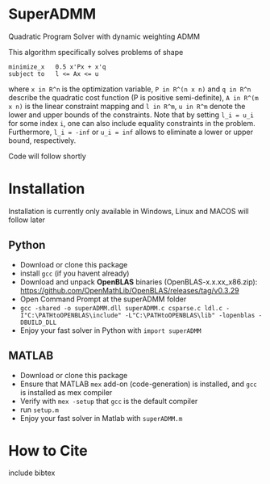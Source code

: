 # SuperADMM
Quadratic Program Solver with dynamic weighting ADMM

This algorithm specifically solves problems of shape
```
minimize_x   0.5 x'Px + x'q
subject to   l <= Ax <= u
```
where `x in R^n` is the optimization variable, `P in R^(n x n)` and `q in R^n` describe the quadratic cost function (P is positive semi-definite), `A in R^(m x n)` is the linear constraint mapping and `l in R^m`, `u in R^m` denote the lower and upper bounds of the constraints. Note that by setting `l_i = u_i` for some index `i`, one can also include equality constraints in the problem. Furthermore, `l_i = -inf` or `u_i = inf` allows to eliminate a lower or upper bound, respectively.

Code will follow shortly

# Installation
Installation is currently only available in Windows, Linux and MACOS will follow later
## Python
- Download or clone this package
- install `gcc` (if you havent already)
- Download and unpack **OpenBLAS** binaries (OpenBLAS-x.x.xx_x86.zip): https://github.com/OpenMathLib/OpenBLAS/releases/tag/v0.3.29
- Open Command Prompt at the superADMM folder
- `gcc -shared -o superADMM.dll superADMM.c csparse.c ldl.c -I"C:\PATHtoOPENBLAS\include" -L"C:\PATHtoOPENBLAS\lib" -lopenblas -DBUILD_DLL`
- Enjoy your fast solver in Python with `import superADMM`

## MATLAB
- Download or clone this package
- Ensure that MATLAB `mex` add-on (code-generation) is installed, and `gcc` is installed as mex compiler
- Verify with `mex -setup` that `gcc` is the default compiler
- run `setup.m`
- Enjoy your fast solver in Matlab with `superADMM.m`
# How to Cite
include bibtex
